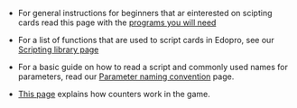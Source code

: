 - For general instructions for beginners that ar einterested on scipting cards read this page with the [programs you will need](https://github.com/ProjectIgnis/CardScripts/wiki/Enviroment-Setup-and-required-programs)

- For a list of functions that are used to script cards in Edopro, see our [Scripting library page](https://github.com/ProjectIgnis/CardScripts/wiki/Scripting-Library)

- For a basic guide on how to read a script and commonly used names for parameters, read our [Parameter naming convention](https://github.com/ProjectIgnis/CardScripts/wiki/Parameter-naming-convention) page.

- [This page](https://github.com/ProjectIgnis/CardScripts/wiki/Counters) explains how counters work in the game.
